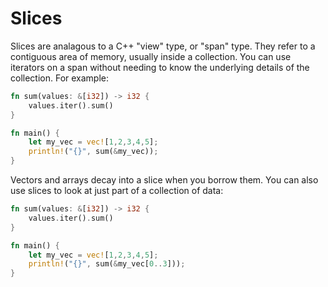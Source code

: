 # Slices

Slices are analagous to a C++ "view" type, or "span" type. They refer to a contiguous area of memory, usually inside a collection. You can use iterators on a span without needing to know the underlying details of the collection. For example:

```rust
fn sum(values: &[i32]) -> i32 {
    values.iter().sum()
}

fn main() {
    let my_vec = vec![1,2,3,4,5];
    println!("{}", sum(&my_vec));
}
```

Vectors and arrays decay into a slice when you borrow them. You can also use slices to look at just part of a collection of data:

```rust
fn sum(values: &[i32]) -> i32 {
    values.iter().sum()
}

fn main() {
    let my_vec = vec![1,2,3,4,5];
    println!("{}", sum(&my_vec[0..3]));
}
```